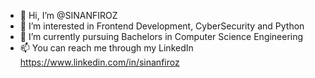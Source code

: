 - 👋 Hi, I’m @SINANFIROZ
- 👀 I’m interested in Frontend Development, CyberSecurity and Python
- 🌱 I’m currently pursuing Bachelors in Computer Science Engineering
- 📫 You can reach me through my LinkedIn https://www.linkedin.com/in/sinanfiroz

<!---
SINANFIROZ/SINANFIROZ is a ✨ special ✨ repository because its `README.md` (this file) appears on your GitHub profile.
You can click the Preview link to take a look at your changes.
--->
